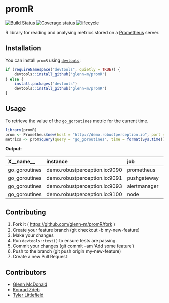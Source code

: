 
<!-- README.md is generated from README.Rmd. Please edit that file -->

# promR

[![Build
Status](https://travis-ci.org/glenn-m/promR.svg?branch=master)](https://travis-ci.org/glenn-m/promR)
[![Coverage
status](https://codecov.io/gh/glenn-m/promR/branch/master/graph/badge.svg)](https://codecov.io/github/glenn-m/promR?branch=master)
[![lifecycle](https://img.shields.io/badge/lifecycle-experimental-orange.svg)](https://www.tidyverse.org/lifecycle/#experimental)

R library for reading and analysing metrics stored on a
[Prometheus](https://prometheus.io/) server.

## Installation

You can install `promR` using
[`devtools`](https://github.com/r-lib/devtools):

``` r
if (requireNamespace("devtools", quietly = TRUE)) {
    devtools::install_github('glenn-m/promR')
} else {
    install.packages("devtools")
    devtools::install_github('glenn-m/promR')
}
```

## Usage

To retrieve the value of the `go_goroutines` metric for the current
time.

``` r
library(promR)
prom <- Prometheus$new(host = "http://demo.robustperception.io", port = 9090)
metrics <- prom$query(query = "go_goroutines", time = format(Sys.time(),  "%Y-%m-%dT%H:%M:%SZ"))
```

**Output:**

| X\_\_name\_\_  | instance                      | job          | timestamp  | value |
| :------------- | :---------------------------- | :----------- | :--------- | :---- |
| go\_goroutines | demo.robustperception.io:9090 | prometheus   | 1553953253 | 86    |
| go\_goroutines | demo.robustperception.io:9091 | pushgateway  | 1553953253 | 40    |
| go\_goroutines | demo.robustperception.io:9093 | alertmanager | 1553953253 | 34    |
| go\_goroutines | demo.robustperception.io:9100 | node         | 1553953253 | 8     |

## Contributing

1.  Fork it ( <https://github.com/glenn-m/promR/fork> )
2.  Create your feature branch (git checkout -b my-new-feature)
3.  Make your changes
4.  Run `devtools::test()` to ensure tests are passing.
5.  Commit your changes (git commit -am ‘Add some feature’)
6.  Push to the branch (git push origin my-new-feature)
7.  Create a new Pull Request

## Contributors

  - [Glenn McDonald](https://github.com/glenn-m)
  - [Konrad Zdeb](https://github.com/konradedgar)
  - [Tyler Littlefield](https://github.com/tyluRp)
